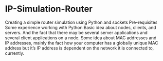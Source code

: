 # IP-Simulation-Router
Creating a simple router simulation using Python and sockets
Pre-requisites
Some experience working with Python
Basic idea about nodes, clients, and servers. And the fact that there may be several server applications and several client applications on a node.
Some idea about MAC addresses and IP addresses, mainly the fact how your computer has a globally unique MAC address but it’s IP address is dependent on the network it is connected to, currently.
